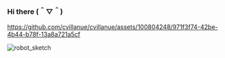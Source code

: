### Hi there (＾▽＾)



https://github.com/cvillanue/cvillanue/assets/100804248/971f3f74-42be-4b44-b78f-13a8a721a5cf 


![robot_sketch](https://github.com/cvillanue/cvillanue/assets/100804248/e12d62ac-44b1-4785-9bdb-6f566161e877)

